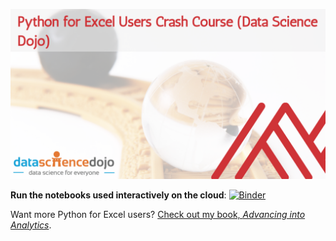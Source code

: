 ![Event cover](images/cover.png)

**Run the notebooks used interactively on the cloud**: [![Binder](https://mybinder.org/badge_logo.svg)](https://mybinder.org/v2/gh/bongozmizan/python-for-excel-users-crash-course/HEAD)

Want more Python for Excel users? [Check out my book, *Advancing into Analytics*](https://stringfestanalytics.com/book/).
